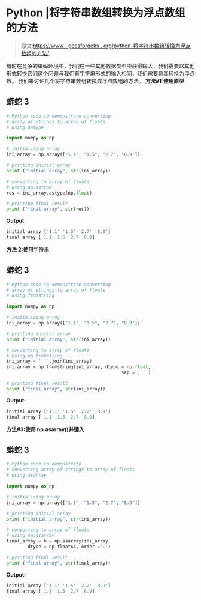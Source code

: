 # Python |将字符串数组转换为浮点数组的方法

> 原文:[https://www . geesforgeks . org/python-将字符串数组转换为浮点数组的方法/](https://www.geeksforgeeks.org/python-ways-to-convert-array-of-strings-to-array-of-floats/)

有时在竞争的编码环境中，我们在一些其他数据类型中获得输入，我们需要以其他形式转换它们这个问题与我们有字符串形式的输入相同，我们需要将其转换为浮点数。
我们来讨论几个将字符串数组转换成浮点数组的方法。
**方法#1:使用原型**

## 蟒蛇 3

```py
# Python code to demonstrate converting
# array of strings to array of floats
# using astype

import numpy as np

# initialising array
ini_array = np.array(["1.1", "1.5", "2.7", "8.9"])

# printing initial array
print ("initial array", str(ini_array))

# converting to array of floats
# using np.astype
res = ini_array.astype(np.float)

# printing final result
print ("final array", str(res))
```

**Output:** 

```py
initial array ['1.1' '1.5' '2.7' '8.9']
final array [ 1.1  1.5  2.7  8.9]
```

**方法 2:使用**字符串

## 蟒蛇 3

```py
# Python code to demonstrate converting
# array of strings to array of floats
# using fromstring

import numpy as np

# initialising array
ini_array = np.array(["1.1", "1.5", "2.7", "8.9"])

# printing initial array
print ("initial array", str(ini_array))

# converting to array of floats
# using np.fromstring
ini_array = ', '.join(ini_array)
ini_array = np.fromstring(ini_array, dtype = np.float,
                                           sep =', ' )

# printing final result
print ("final array", str(ini_array))
```

**Output:** 

```py
initial array ['1.1' '1.5' '2.7' '8.9']
final array [ 1.1  1.5  2.7  8.9]
```

**方法#3:使用 np.asarray()并键入**

## 蟒蛇 3

```py
# Python code to demonstrate
# converting array of strings to array of floats
# using asarray

import numpy as np

# initialising array
ini_array = np.array(["1.1", "1.5", "2.7", "8.9"])

# printing initial array
print ("initial array", str(ini_array))

# converting to array of floats
# using np.asarray
final_array = b = np.asarray(ini_array,
        dtype = np.float64, order ='C')

# printing final result
print ("final array", str(final_array))
```

**Output:** 

```py
initial array ['1.1' '1.5' '2.7' '8.9']
final array [ 1.1  1.5  2.7  8.9]
```